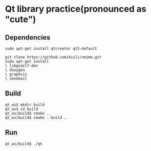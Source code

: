# Qt library practice(pronounced as "cute")

## Dependencies
`sudo apt-get install qtcreator qt5-default`
```
git clone https://github.com/kisli/vmime.git
sudo apt-get install
\ libgsasl7-dev
\ doxygen
\ graphviz
\ sendmail
```

## Build
```
qt_ws$ mkdir build
qt_ws$ cd build
qt_ws/build$ cmake ..
qt_ws/build$ cmake --build .
```

## Run
```
qt_ws/build$ ./qt
```